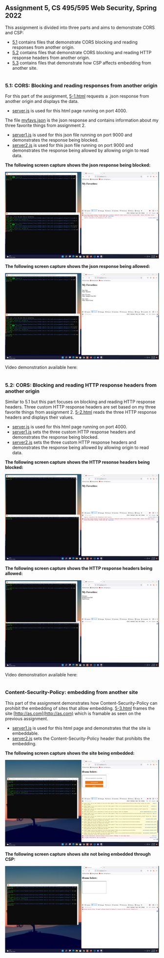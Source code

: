 ## Assignment 5, CS 495/595 Web Security, Spring 2022

This assignment is divided into three parts and aims to demonstrate CORS and CSP:
* [5.1](5.1/) contains files that demonstrate CORS blocking and reading responses from another origin.
* [5.2](5.2/) contains files that demonstrate CORS blocking and reading HTTP response headers from another origin.
* [5.3](5.3/) contains files that demonstrate how CSP affects embedding from another site.

#   
### 5.1: CORS: Blocking and reading responses from another origin

For this part of the assignment, [5-1.html](5.1/5-1.html) requests a .json response from another origin and displays the data.
* [server.js](5.1/server.js) is used for this html page running on port 4000.

The file [myfavs.json](5.1/json/myfavs.json) is the json response and contains information about my three favorite things from assignment 2.
* [server1.js](5.1/json/server1.js) is used for this json file running on port 9000 and demonstrates the response being blocked.
* [server2.js](5.1/json/server2.js) is used for this json file running on port 9000 and demonstrates the response being allowed by allowing origin to read data.

**The following screen capture shows the json response being blocked:**

<img src="5.1/CORS1block.jpg">

**The following screen capture shows the json response being allowed:**

<img src="5.1/CORS1allow.jpg">

Video demonstration available here:

#   
### 5.2: CORS: Blocking and reading HTTP response headers from another origin

Similar to 5.1 but this part focuses on blocking and reading HTTP response headers. Three custom HTTP response headers are set based on my three favorite things from assignment 2. [5-2.html](5.2/5-2.html) reads the three HTTP response headers and displays their values.
* [server.js](5.2/server.js) is used for this html page running on port 4000.
* [server1.js](5.2/json/server1.js) sets the three custom HTTP response headers and demonstrates the response being blocked.
* [server2.js](5.2/json/server2.js) sets the three custom HTTP response headers and demonstrates the response being allowed by allowing origin to read data.

**The following screen capture shows the HTTP resonse headers being blocked:**

<img src="5.2/CORS2block.jpg">

**The following screen capture shows the HTTP response headers being allowed:**

<img src="5.2/CORS2allow.jpg">

Video demonstration available here:

#   
### Content-Security-Policy: embedding from another site

This part of the assignment demonstrates how Content-Security-Policy can prohibit the embedding of sites that allow embedding. [5-3.html](5.3/5-3.html) frames the site [http://as.com](http://as.com) which is framable as seen on the previous assignment.
* [server1.js](5.3/server1.js) is used for this html page and demonstrates that the site is embeddable.
* [server2.js](5.3/server2.js) sets the Content-Security-Policy header that prohibits the embedding.

**The following screen capture shows the site being embedded:**

<img src="5.3/CSPallow.jpg">

**The following screen capture shows site not being embedded through CSP:**

<img src="5.3/CSPblock.jpg">